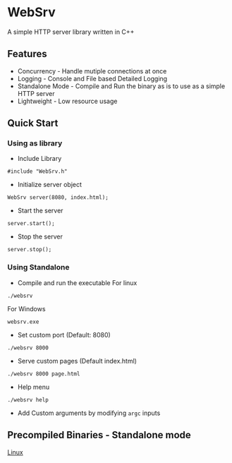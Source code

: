 # WebSrv
A simple HTTP server library written in C++

## Features
- Concurrency - Handle mutiple connections at once
- Logging - Console and File based Detailed Logging
- Standalone Mode - Compile and Run the binary as is to use as a simple HTTP server
- Lightweight - Low resource usage

## Quick Start
### Using as library
- Include Library
```
#include "WebSrv.h"
```
- Initialize server object
```
WebSrv server(8080, index.html);
```
- Start the server
```
server.start();
```
- Stop the server
```
server.stop();
```
### Using Standalone
- Compile and run the executable
For linux
```
./websrv
```
For Windows
```
websrv.exe
```
- Set custom port (Default: 8080)
```
./websrv 8000
```
- Serve custom pages (Default index.html)
```
./websrv 8000 page.html
```
- Help menu
```
./websrv help
```
- Add Custom arguments by modifying `argc` inputs

## Precompiled Binaries - Standalone mode
[Linux](https://github.com/useraid/WebSrv/releases/tag/v0.1)
